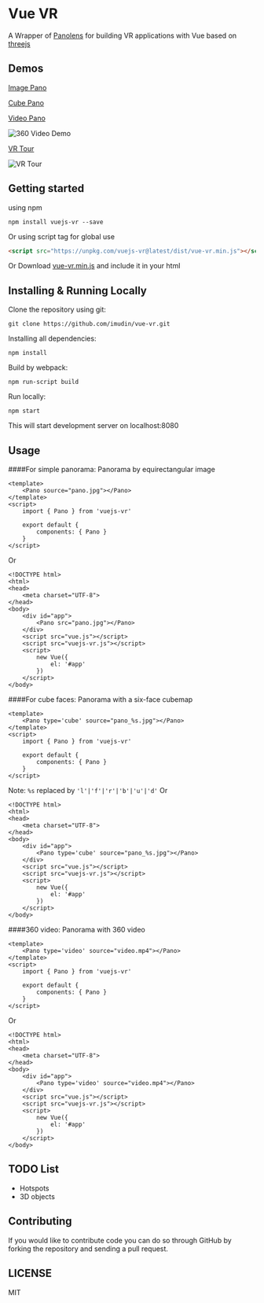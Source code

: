 # Vue VR
A Wrapper of [Panolens](https://pchen66.github.io/Panolens/) for building VR applications with Vue
based on [threejs](https://threejs.org/)

## Demos
[Image Pano](https://imudin.github.io/vue-vr/#/demo-pano)

[Cube Pano](https://imudin.github.io/vue-vr/#/demo-cube-pano)

[Video Pano](https://imudin.github.io/vue-vr/#/demo-video-pano)

![360 Video Demo](https://imudin.github.io/vue-vr/assets/360video.gif?raw=true)

[VR Tour](https://imudin.github.io/vue-vr/#/demo-tour)

![VR Tour](https://imudin.github.io/vue-vr/assets/vrtour.gif?raw=true)

## Getting started
using npm
```
npm install vuejs-vr --save
```
Or using script tag for global use
```html
<script src="https://unpkg.com/vuejs-vr@latest/dist/vue-vr.min.js"></script>
```

Or Download <a href="https://unpkg.com/vuejs-vr@latest/dist/vue-vr.min.js">vue-vr.min.js</a> and include it in your html

## Installing & Running Locally

Clone the repository using git:
```
git clone https://github.com/imudin/vue-vr.git 
```
Installing all dependencies:
```
npm install 
```
Build by webpack:
```
npm run-script build 
```
Run locally:
```
npm start 
```
This will start development server on localhost:8080

## Usage

####For simple panorama:
Panorama by equirectangular image
```vue
<template>
    <Pano source="pano.jpg"></Pano>
</template>
<script>
    import { Pano } from 'vuejs-vr'

    export default {
        components: { Pano }
    }
</script>
```
Or
```vue
<!DOCTYPE html>
<html>
<head>
    <meta charset="UTF-8">
</head>
<body>
    <div id="app">
        <Pano src="pano.jpg"></Pano>
    </div>
    <script src="vue.js"></script>
    <script src="vuejs-vr.js"></script>
    <script>
        new Vue({
            el: '#app'
        })
    </script>
</body>
```


####For cube faces:
Panorama with a six-face cubemap
```vue
<template>
    <Pano type='cube' source="pano_%s.jpg"></Pano>
</template>
<script>
    import { Pano } from 'vuejs-vr'

    export default {
        components: { Pano }
    }
</script>
```
Note: `%s` replaced by `'l'|'f'|'r'|'b'|'u'|'d'`
Or
```vue
<!DOCTYPE html>
<html>
<head>
    <meta charset="UTF-8">
</head>
<body>
    <div id="app">
        <Pano type='cube' source="pano_%s.jpg"></Pano>
    </div>
    <script src="vue.js"></script>
    <script src="vuejs-vr.js"></script>
    <script>
        new Vue({
            el: '#app'
        })
    </script>
</body>
```



####360 video:
Panorama with 360 video
```vue
<template>
    <Pano type='video' source="video.mp4"></Pano>
</template>
<script>
    import { Pano } from 'vuejs-vr'

    export default {
        components: { Pano }
    }
</script>
```
Or
```vue
<!DOCTYPE html>
<html>
<head>
    <meta charset="UTF-8">
</head>
<body>
    <div id="app">
        <Pano type='video' source="video.mp4"></Pano>
    </div>
    <script src="vue.js"></script>
    <script src="vuejs-vr.js"></script>
    <script>
        new Vue({
            el: '#app'
        })
    </script>
</body>
```

## TODO List
* Hotspots
* 3D objects

## Contributing
If you would like to contribute code you can do so through GitHub by forking the repository and sending a pull request.

## LICENSE
MIT
